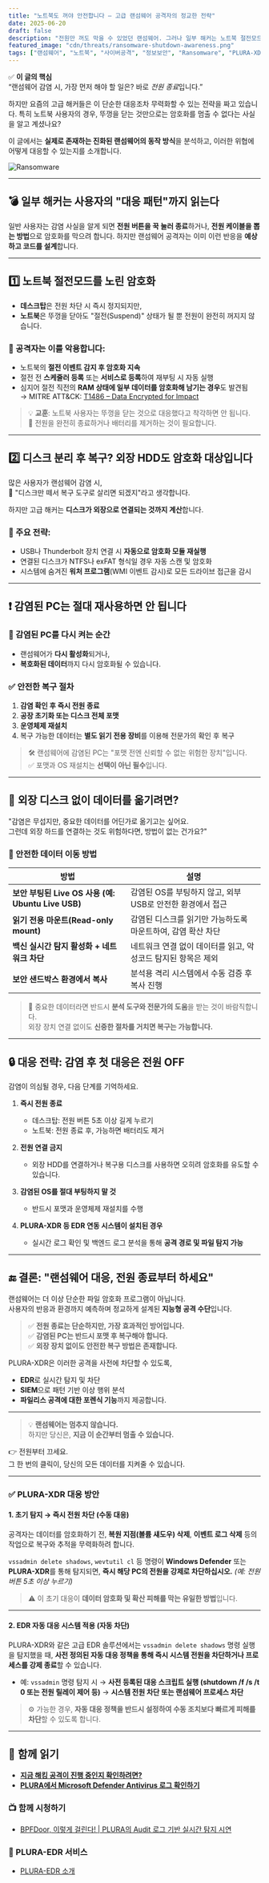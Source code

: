 ```yaml
---
title: "노트북도 꺼야 안전합니다 – 고급 랜섬웨어 공격자의 정교한 전략"
date: 2025-06-20
draft: false
description: "전원만 꺼도 막을 수 있었던 랜섬웨어. 그러나 일부 해커는 노트북 절전모드, 외장 디스크 암호화까지 고려해 공격을 설계합니다. 감염 시 재사용 금지, 포맷 후 복구, 외장 장치 없이 데이터 이동하는 법까지 상세히 알려드립니다."
featured_image: "cdn/threats/ransomware-shutdown-awareness.png"
tags: ["랜섬웨어", "노트북", "사이버공격", "정보보안", "Ransomware", "PLURA-XDR", "EDR", "파일리스", "보안 상식", "복구"]
---
```


✅ **이 글의 핵심**  
“랜섬웨어 감염 시, 가장 먼저 해야 할 일은? 바로 *전원 종료*입니다.”

하지만 요즘의 고급 해커들은 이 단순한 대응조차 무력화할 수 있는 전략을 짜고 있습니다. 특히 노트북 사용자의 경우, 뚜껑을 닫는 것만으로는 암호화를 멈출 수 없다는 사실을 알고 계셨나요?

이 글에서는 **실제로 존재하는 진화된 랜섬웨어의 동작 방식**을 분석하고, 이러한 위협에 어떻게 대응할 수 있는지를 소개합니다.

<!--more-->
![Ransomware](https://blog.plura.io/cdn/respond/ransomware-shutdown-awareness.png)

---

## 💣 일부 해커는 사용자의 "대응 패턴"까지 읽는다

일반 사용자는 감염 사실을 알게 되면 **전원 버튼을 꾹 눌러 종료**하거나, **전원 케이블을 뽑는 방법**으로 암호화를 막으려 합니다. 하지만 랜섬웨어 공격자는 이미 이런 반응을 **예상하고 코드를 설계**합니다.

---

## 1️⃣ 노트북 절전모드를 노린 암호화

- **데스크탑**은 전원 차단 시 즉시 정지되지만,  
- **노트북**은 뚜껑을 닫아도 "절전(Suspend)" 상태가 될 뿐 전원이 완전히 꺼지지 않습니다.

### 📌 공격자는 이를 악용합니다:
- 노트북의 **절전 이벤트 감지 후 암호화 지속**
- 절전 전 **스케줄러 등록** 또는 **서비스로 등록**하여 재부팅 시 자동 실행
- 심지어 절전 직전의 **RAM 상태에 일부 데이터를 암호화해 남기는 경우**도 발견됨  
  → MITRE ATT&CK: [T1486 – Data Encrypted for Impact](https://attack.mitre.org/techniques/T1486/)

> 💡 **교훈**: 노트북 사용자는 뚜껑을 닫는 것으로 대응했다고 착각하면 안 됩니다.  
> 🔌 전원을 완전히 종료하거나 배터리를 제거하는 것이 필요합니다.

---

## 2️⃣ 디스크 분리 후 복구? 외장 HDD도 암호화 대상입니다

많은 사용자가 랜섬웨어 감염 시,  
🔧 "디스크만 떼서 복구 도구로 살리면 되겠지"라고 생각합니다.

하지만 고급 해커는 **디스크가 외장으로 연결되는 것까지 계산**합니다.

### 🎯 주요 전략:
- USB나 Thunderbolt 장치 연결 시 **자동으로 암호화 모듈 재실행**
- 연결된 디스크가 NTFS나 exFAT 형식일 경우 자동 스캔 및 암호화
- 시스템에 숨겨진 **워처 프로그램**(WMI 이벤트 감시)로 모든 드라이브 접근을 감시

---

## ❗ 감염된 PC는 절대 재사용하면 안 됩니다

### 🚫 감염된 PC를 다시 켜는 순간
- 랜섬웨어가 **다시 활성화**되거나,
- **복호화된 데이터**까지 다시 암호화될 수 있습니다.

### ✅ 안전한 복구 절차
1. **감염 확인 후 즉시 전원 종료**
2. **공장 초기화 또는 디스크 전체 포맷**
3. **운영체제 재설치**
4. 복구 가능한 데이터는 **별도 읽기 전용 장비**를 이용해 전문가의 확인 후 복구

> 🛠 랜섬웨어에 감염된 PC는 "포맷 전엔 신뢰할 수 없는 위험한 장치"입니다.  
> ✅ 포맷과 OS 재설치는 **선택이 아닌 필수**입니다.

---

## 💾 외장 디스크 없이 데이터를 옮기려면?

"감염은 무섭지만, 중요한 데이터를 어딘가로 옮기고는 싶어요.  
그런데 외장 하드를 연결하는 것도 위험하다면, 방법이 없는 건가요?"

### 🔐 안전한 데이터 이동 방법
| 방법 | 설명 |
|------|------|
| **보안 부팅된 Live OS 사용 (예: Ubuntu Live USB)** | 감염된 OS를 부팅하지 않고, 외부 USB로 안전한 환경에서 접근 |
| **읽기 전용 마운트(Read-only mount)** | 감염된 디스크를 읽기만 가능하도록 마운트하여, 감염 확산 차단 |
| **백신 실시간 탐지 활성화 + 네트워크 차단** | 네트워크 연결 없이 데이터를 읽고, 악성코드 탐지된 항목은 제외 |
| **보안 샌드박스 환경에서 복사** | 분석용 격리 시스템에서 수동 검증 후 복사 진행 |

> 📎 중요한 데이터라면 반드시 **분석 도구와 전문가의 도움**을 받는 것이 바람직합니다.  
> 외장 장치 연결 없이도 **신중한 절차를 거치면 복구는 가능합니다.**

---

## 🔒 대응 전략: 감염 후 첫 대응은 **전원 OFF**

감염이 의심될 경우, 다음 단계를 기억하세요.

1. **즉시 전원 종료**
   - 데스크탑: 전원 버튼 5초 이상 길게 누르기  
   - 노트북: 전원 종료 후, 가능하면 배터리도 제거

2. **전원 연결 금지**
   - 외장 HDD를 연결하거나 복구용 디스크를 사용하면 오히려 암호화를 유도할 수 있습니다.

3. **감염된 OS를 절대 부팅하지 말 것**
   - 반드시 포맷과 운영체제 재설치를 수행

4. **PLURA-XDR 등 EDR 연동 시스템이 설치된 경우**  
   - 실시간 로그 확인 및 백엔드 로그 분석을 통해 **공격 경로 및 파일 탐지 가능**

---

## 🔚 결론: "랜섬웨어 대응, 전원 종료부터 하세요"

랜섬웨어는 더 이상 단순한 파일 암호화 프로그램이 아닙니다.  
사용자의 반응과 환경까지 예측하며 정교하게 설계된 **지능형 공격 수단**입니다.

> ✅ **전원 종료는 단순하지만, 가장 효과적인 방어입니다.**  
> ✅ **감염된 PC는 반드시 포맷 후 복구해야 합니다.**  
> ✅ **외장 장치 없이도 안전한 복구 방법은 존재합니다.**

PLURA-XDR은 이러한 공격을 사전에 차단할 수 있도록,
- **EDR**로 실시간 탐지 및 차단
- **SIEM**으로 패턴 기반 이상 행위 분석
- **파일리스 공격에 대한 포렌식 기능**까지 제공합니다.

---

> 💡 **랜섬웨어는 멈추지 않습니다.**  
> 하지만 당신은, **지금 이 순간부터 멈출 수 있습니다.**

👉 전원부터 끄세요.  
그 한 번의 클릭이, 당신의 모든 데이터를 지켜줄 수 있습니다.

---

### ✅ PLURA-XDR 대응 방안

#### 1. 초기 탐지 → 즉시 전원 차단 (**수동 대응**)

공격자는 데이터를 암호화하기 전, **복원 지점(볼륨 섀도우) 삭제**, **이벤트 로그 삭제** 등의 작업으로
복구와 추적을 무력화하려 합니다.

`vssadmin delete shadows`, `wevtutil cl` 등 명령이
**Windows Defender** 또는 **PLURA-XDR**를 통해 탐지되면,
**즉시 해당 PC의 전원을 강제로 차단하십시오.** *(예: 전원 버튼 5초 이상 누르기)*

> ⚠️ 이 초기 대응이 **데이터 암호화 및 확산 피해를 막는 유일한 방법**입니다.

---

#### 2. EDR 자동 대응 시스템 적용 (**자동 차단**)

PLURA-XDR와 같은 고급 EDR 솔루션에서는
`vssadmin delete shadows` 명령 실행을 탐지했을 때,
**사전 정의된 자동 대응 정책을 통해 즉시 시스템 전원을 차단하거나 프로세스를 강제 종료**할 수 있습니다.

* 예: `vssadmin` 명령 탐지 시
  → **사전 등록된 대응 스크립트 실행 (shutdown /f /s /t 0 또는 전원 릴레이 제어 등)**
  → **시스템 전원 차단 또는 랜섬웨어 프로세스 차단**

> ⚙️ 가능한 경우, **자동 대응 정책을 반드시 설정하여 수동 조치보다 빠르게 피해를 차단**할 수 있도록 합니다.

---

## 📖 함께 읽기
- [**지금 해킹 공격이 진행 중인지 확인하려면?**](https://blog.plura.io/ko/column/why-plura-xdr-merit/)
- [**PLURA에서 Microsoft Defender Antivirus 로그 확인하기**](https://blog.plura.io/ko/respond/plura-microsoft-defender-logs/)

### 📺 함께 시청하기
- [BPFDoor, 이렇게 걸린다! | PLURA의 Audit 로그 기반 실시간 탐지 시연](https://youtu.be/Rkz7vNAM0ZY)

### 🌟 PLURA-EDR 서비스
- [PLURA-EDR 소개](https://www.plura.io/platform/edr)


